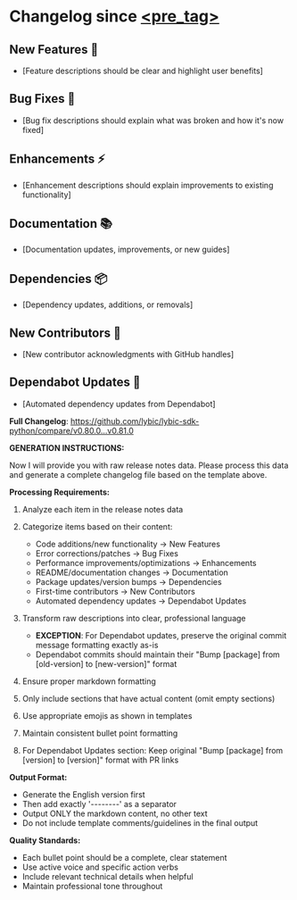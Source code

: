 # Changelog since [<pre_tag>](https://github.com/lybic/lybic-sdk-python/releases/tag/<now_tag>)

## New Features 🎉
- [Feature descriptions should be clear and highlight user benefits]

## Bug Fixes 🐛
- [Bug fix descriptions should explain what was broken and how it's now fixed]

## Enhancements ⚡
- [Enhancement descriptions should explain improvements to existing functionality]

## Documentation 📚
- [Documentation updates, improvements, or new guides]

## Dependencies 📦
- [Dependency updates, additions, or removals]

## New Contributors 🌟
- [New contributor acknowledgments with GitHub handles]

## Dependabot Updates 🤖

- [Automated dependency updates from Dependabot]



**Full Changelog**: https://github.com/lybic/lybic-sdk-python/compare/v0.80.0...v0.81.0

**GENERATION INSTRUCTIONS:**

Now I will provide you with raw release notes data. Please process this data and generate a complete changelog file based on the template above.

**Processing Requirements:**
1. Analyze each item in the release notes data
2. Categorize items based on their content:
   - Code additions/new functionality → New Features
   - Error corrections/patches → Bug Fixes  
   - Performance improvements/optimizations → Enhancements
   - README/documentation changes → Documentation
   - Package updates/version bumps → Dependencies
   - First-time contributors → New Contributors
   - Automated dependency updates → Dependabot Updates

3. Transform raw descriptions into clear, professional language
   - **EXCEPTION**: For Dependabot updates, preserve the original commit message formatting exactly as-is
   - Dependabot commits should maintain their "Bump [package] from [old-version] to [new-version]" format
4. Ensure proper markdown formatting
5. Only include sections that have actual content (omit empty sections)
6. Use appropriate emojis as shown in templates
7. Maintain consistent bullet point formatting
8. For Dependabot Updates section: Keep original "Bump [package] from [version] to [version]" format with PR links

**Output Format:**
- Generate the English version first
- Then add exactly '--------' as a separator
- Output ONLY the markdown content, no other text
- Do not include template comments/guidelines in the final output

**Quality Standards:**
- Each bullet point should be a complete, clear statement
- Use active voice and specific action verbs
- Include relevant technical details when helpful
- Maintain professional tone throughout

